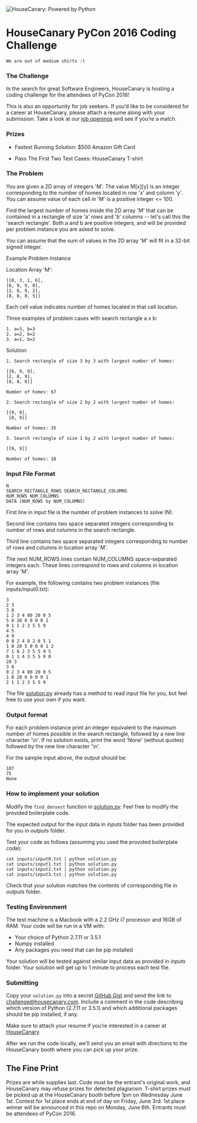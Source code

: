 ![HouseCanary: Powered by Python](https://i.imgsafe.org/79930d4.jpg)

# HouseCanary PyCon 2016 Coding Challenge

    We are out of medium shirts :(

### The Challenge

In the search for great Software Engineers, HouseCanary is hosting a coding challenge for the attendees of PyCon 2016!

This is also an opportunity for job seekers. If you’d like to be considered for a career at HouseCanary, please attach a resume along with your submission. Take a look at our [job openings](http://housecanary.com/careers) and see if you’re a match.

### Prizes

 * Fastest Running Solution: $500 Amazon Gift Card

 * Pass The First Two Test Cases: HouseCanary T-shirt

### The Problem

You are given a 2D array of integers 'M'. The value M[x][y] is an
integer corresponding to the number of homes located in row 'x' and column 'y'.
You can assume value of each cell in 'M' is a positive integer <= 100.

Find the largest number of homes inside the 2D array 'M' that
can be contained in a rectangle of size 'a' rows and 'b' columns -- let's call
this the 'search rectangle'. Both a and b are positive integers, and will be
provided per problem instance you are asked to solve.

You can assume that the sum of values in the 2D array 'M' will fit in a 32-bit
signed integer.

Example Problem Instance

Location Array 'M':

    [[0, 3, 1, 6],
    [6, 9, 9, 0],
    [2, 8, 9, 2],
    [8, 8, 8, 5]]
Each cell value indicates number of homes located in that cell location.

Three examples of problem cases with search rectangle a x b:

    1. a=3, b=3
    2. a=2, b=2
    3. a=1, b=2

Solution:

    1. Search rectangle of size 3 by 3 with largest number of homes:

    [[6, 9, 9],
    [2, 8, 9],
    [8, 8, 8]]

    Number of homes: 67

    2. Search rectangle of size 2 by 2 with largest number of homes:

    [[9, 9],
     [8, 9]]

    Number of homes: 35

    3. Search rectangle of size 1 by 2 with largest number of homes:

    [[9, 9]]

    Number of homes: 18


### Input File Format

    N
    SEARCH_RECTANGLE_ROWS SEARCH_RECTANGLE_COLUMNS
    NUM_ROWS NUM_COLUMNS
    DATA (NUM_ROWS by NUM_COLUMNS)

First line in input file is the number of problem instances to solve (N).

Second line contains two space separated integers corresponding to number of rows
and columns in the search rectangle.

Third line contains two space separated integers corresponding to number of rows
and columns in location array 'M'.

The next NUM_ROWS lines contain NUM_COLUMNS space-separated integers each. These
lines correspond to rows and columns in location array 'M'.

For example, the following contains two problem instances (file inputs/input0.txt):

    3
    2 3
    3 8
    1 2 3 4 80 20 0 5
    5 8 20 0 0 0 0 1
    9 1 1 2 3 5 5 9
    4 5
    4 9
    0 0 2 4 8 2 0 5 1
    1 8 20 5 0 0 0 1 2
    7 1 0 2 3 5 5 9 5
    0 1 1 4 3 5 5 9 0
    20 3
    3 8
    0 2 3 4 80 20 0 5
    1 8 20 0 0 0 0 1
    2 1 1 2 3 5 5 9

The file [solution.py](./solution.py) already has a method to read input file for you, but feel free to
use your own if you want.

### Output format

For each problem instance print an integer equivalent to the
maximum number of homes possible in the search rectangle, followed by a new
line character '\n'. If no solution exists, print the word 'None' (without quotes)
followed by the new line character '\n'.

For the sample input above, the output should be:

    107
    75
    None

### How to implement your solution
Modify the `find_densest` function in [solution.py](./solution.py). Feel free to modify the provided boilerplate code.

The expected output for the input data in *inputs* folder has been provided for you in *outputs* folder.

Test your code as follows (assuming you used the provided boilerplate code):

```
cat inputs/input0.txt | python solution.py
cat inputs/input1.txt | python solution.py
cat inputs/input2.txt | python solution.py
cat inputs/input3.txt | python solution.py
```

Check that your solution matches the contents of corresponding file in *outputs* folder.

### Testing Environment
The test machine is a Macbook with a 2.2 GHz i7 processor and 16GB of RAM. Your code will be run in a VM with:

* Your choice of Python 2.7.11 or 3.5.1
* Numpy installed
* Any packages you need that can be pip installed

Your solution will be tested against similar input data as provided in *inputs* folder.
Your solution will get up to 1 minute to process each test file.

### Submitting

Copy your `solution.py` into a secret [GitHub Gist](https://gist.github.com/) and send the link to challenge@housecanary.com. Include a comment in the code describing which version of Python (2.7.11 or 3.5.1) and which additional packages should be pip installed, if any.

Make sure to attach your resume if you’re interested in a career at [HouseCanary](http://housecanary.com/careers).

After we run the code locally, we’ll send you an email with directions to the HouseCanary booth where you can pick up your prize.

## The Fine Print

Prizes are while supplies last. Code must be the entrant's original work, and HouseCanary may refuse prizes for detected plagiarism. T-shirt prizes must be picked up at the HouseCanary booth before 1pm on Wednesday June 1st. Contest for 1st place ends at end of day on Friday, June 3rd. 1st place winner will be announced in this repo on Monday, June 6th. Entrants must be attendees of PyCon 2016.

